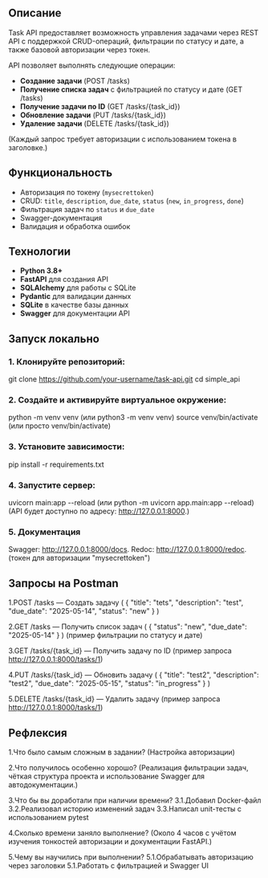 ## Описание
Task API предоставляет возможность управления задачами через REST API с поддержкой CRUD-операций, фильтрации по статусу и дате, а также базовой авторизации через токен.

API позволяет выполнять следующие операции:

- **Создание задачи** (POST /tasks)
- **Получение списка задач** с фильтрацией по статусу и дате (GET /tasks)
- **Получение задачи по ID** (GET /tasks/{task_id})
- **Обновление задачи** (PUT /tasks/{task_id})
- **Удаление задачи** (DELETE /tasks/{task_id})

(Каждый запрос требует авторизации с использованием токена в заголовке.)

## Функциональность
- Авторизация по токену (`mysecrettoken`)
- CRUD: `title`, `description`, `due_date`, `status` (`new`, `in_progress`, `done`)
- Фильтрация задач по `status` и `due_date`
- Swagger-документация
- Валидация и обработка ошибок

## Технологии
- **Python 3.8+**
- **FastAPI** для создания API
- **SQLAlchemy** для работы с SQLite
- **Pydantic** для валидации данных
- **SQLite** в качестве базы данных
- **Swagger** для документации API

## Запуск локально

### 1. Клонируйте репозиторий:
git clone https://github.com/your-username/task-api.git
cd simple_api

### 2. Создайте и активируйте виртуальное окружение:
python -m venv venv (или python3 -m venv venv)
source venv/bin/activate (или просто venv/bin/activate)

### 3. Установите зависимости:
pip install -r requirements.txt

### 4. Запустите сервер:
uvicorn main:app --reload (или python -m uvicorn app.main:app --reload)
(API будет доступно по адресу: http://127.0.0.1:8000.)

### 5. Документация
Swagger: http://127.0.0.1:8000/docs.
Redoc: http://127.0.0.1:8000/redoc.
(токен для авторизации "mysecrettoken")

## Запросы на Postman
1.POST /tasks — Создать задачу
(
  {
  "title": "tets",
  "description": "test",
  "due_date": "2025-05-14",
  "status": "new"
  }
)

2.GET /tasks — Получить список задач
(
  {
    "status": "new",
    "due_date": "2025-05-14"
  }
) (пример фильтрации по статусу и дате)

3.GET /tasks/{task_id} — Получить задачу по ID
(пример запроса http://127.0.0.1:8000/tasks/1)

4.PUT /tasks/{task_id} — Обновить задачу
(
  {
    "title": "test2",
    "description": "test2",
    "due_date": "2025-05-15",
    "status": "in_progress"
  }
)

5.DELETE /tasks/{task_id} — Удалить задачу
(пример запроса http://127.0.0.1:8000/tasks/1)

## Рефлексия
1.Что было самым сложным в задании?
(Настройка авторизации)

2.Что получилось особенно хорошо?
(Реализация фильтрации задач, чёткая структура проекта и использование Swagger для автодокументации.)

3.Что бы вы доработали при наличии времени?
3.1.Добавил Docker-файл
3.2.Реализовал историю изменений задач
3.3.Написал unit-тесты с использованием pytest

4.Сколько времени заняло выполнение?
(Около 4 часов с учётом изучения тонкостей авторизации и документации FastAPI.)

5.Чему вы научились при выполнении?
5.1.Обрабатывать авторизацию через заголовки
5.1.Работать с фильтрацией и Swagger UI